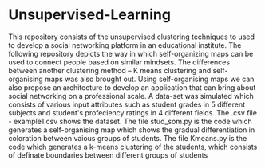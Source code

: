 # Unsupervised-Learning
This repository consists of the unsupervised clustering techniques to used to develop a social networking platform in an educational institute. 
The following repository depicts the way in which self-organizing maps can be used to connect people based on similar mindsets. The differences between another clustering method – K means clustering and self-organising maps was also brought out. Using self-organising maps we can also propose an architecture to develop an application that can bring about social networking on a professional scale. 
A data-set was simulated which consists of various input attributes such as student grades in 5 different subjects and student's profeciency ratings in 4 different fields.
The .csv file - example1.csv shows the dataset.
The file stud_som.py is the code which generates a self-organising map which shows the gradual differentiation in coloration between vaious groups of students.
The file Kmeans.py is the code which generates a k-means clustering of the students, which consists of definate boundaries between different groups of students
